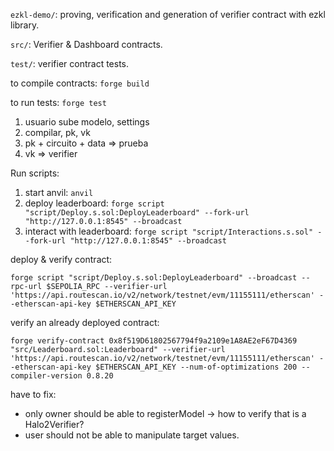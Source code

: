 `ezkl-demo/`: proving, verification and generation of verifier contract with ezkl library.

`src/`: Verifier & Dashboard contracts.

`test/`: verifier contract tests.

to compile contracts: `forge build`

to run tests: `forge test`

1. usuario sube modelo, settings
2. compilar, pk, vk
3. pk + circuito + data => prueba
4. vk => verifier

Run scripts:

1. start anvil: `anvil`
2. deploy leaderboard: `forge script "script/Deploy.s.sol:DeployLeaderboard" --fork-url "http://127.0.0.1:8545" --broadcast`
3. interact with leaderboard: `forge script "script/Interactions.s.sol" --fork-url "http://127.0.0.1:8545" --broadcast`

deploy & verify contract:

```
forge script "script/Deploy.s.sol:DeployLeaderboard" --broadcast --rpc-url $SEPOLIA_RPC --verifier-url 'https://api.routescan.io/v2/network/testnet/evm/11155111/etherscan' --etherscan-api-key $ETHERSCAN_API_KEY
```

verify an already deployed contract:

```
forge verify-contract 0x8f519D61802567794f9a2109e1A8AE2eF67D4369 "src/Leaderboard.sol:Leaderboard" --verifier-url 'https://api.routescan.io/v2/network/testnet/evm/11155111/etherscan' --etherscan-api-key $ETHERSCAN_API_KEY --num-of-optimizations 200 --compiler-version 0.8.20
```

have to fix:

- only owner should be able to registerModel -> how to verify that is a Halo2Verifier?
- user should not be able to manipulate target values.
